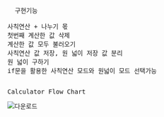 <pre>
  구현기능

사칙연산 + 나누기 몫
첫번째 계산한 값 삭제
계산한 값 모두 불러오기
사칙연산 값 저장, 원 넓이 저장 값 분리
원 넓이 구하기
if문을 활용한 사칙연산 모드와 원넓이 모드 선택가능

</pre>

<pre>
Calculator Flow Chart 
</pre>
![다운로드](https://github.com/user-attachments/assets/53388649-0c8e-4f13-a0cb-00c84c00edab)
